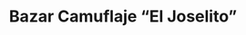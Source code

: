 ---
title: "Bazar Camuflaje “El Joselito”"
url: /zumba/bazar-camuflaje-el-joselito/
shop: tienda de variedades
---
